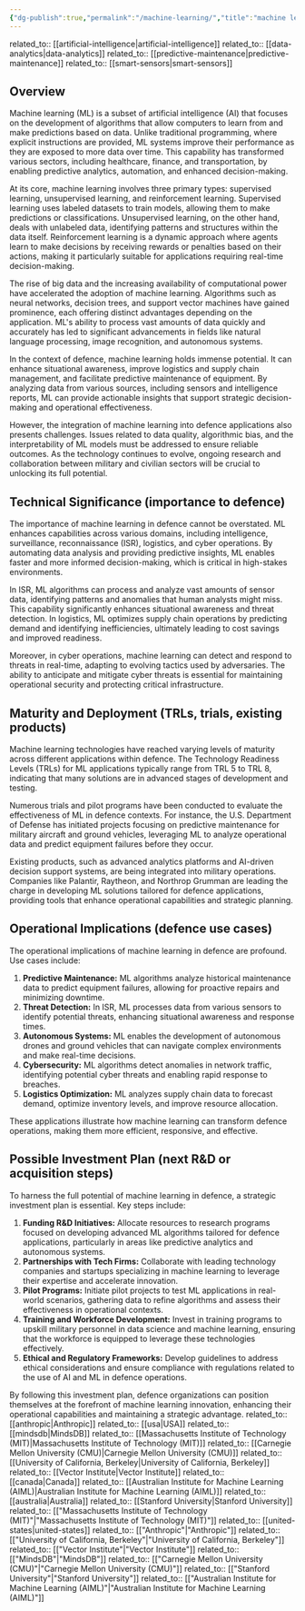 ```yaml
---
{"dg-publish":true,"permalink":"/machine-learning/","title":"machine learning"}
---
```



related_to:: [[artificial-intelligence\|artificial-intelligence]]
related_to:: [[data-analytics\|data-analytics]]
related_to:: [[predictive-maintenance\|predictive-maintenance]]
related_to:: [[smart-sensors\|smart-sensors]]

## Overview
Machine learning (ML) is a subset of artificial intelligence (AI) that focuses on the development of algorithms that allow computers to learn from and make predictions based on data. Unlike traditional programming, where explicit instructions are provided, ML systems improve their performance as they are exposed to more data over time. This capability has transformed various sectors, including healthcare, finance, and transportation, by enabling predictive analytics, automation, and enhanced decision-making.

At its core, machine learning involves three primary types: supervised learning, unsupervised learning, and reinforcement learning. Supervised learning uses labeled datasets to train models, allowing them to make predictions or classifications. Unsupervised learning, on the other hand, deals with unlabeled data, identifying patterns and structures within the data itself. Reinforcement learning is a dynamic approach where agents learn to make decisions by receiving rewards or penalties based on their actions, making it particularly suitable for applications requiring real-time decision-making.

The rise of big data and the increasing availability of computational power have accelerated the adoption of machine learning. Algorithms such as neural networks, decision trees, and support vector machines have gained prominence, each offering distinct advantages depending on the application. ML's ability to process vast amounts of data quickly and accurately has led to significant advancements in fields like natural language processing, image recognition, and autonomous systems.

In the context of defence, machine learning holds immense potential. It can enhance situational awareness, improve logistics and supply chain management, and facilitate predictive maintenance of equipment. By analyzing data from various sources, including sensors and intelligence reports, ML can provide actionable insights that support strategic decision-making and operational effectiveness.

However, the integration of machine learning into defence applications also presents challenges. Issues related to data quality, algorithmic bias, and the interpretability of ML models must be addressed to ensure reliable outcomes. As the technology continues to evolve, ongoing research and collaboration between military and civilian sectors will be crucial to unlocking its full potential.

## Technical Significance (importance to defence)
The importance of machine learning in defence cannot be overstated. ML enhances capabilities across various domains, including intelligence, surveillance, reconnaissance (ISR), logistics, and cyber operations. By automating data analysis and providing predictive insights, ML enables faster and more informed decision-making, which is critical in high-stakes environments.

In ISR, ML algorithms can process and analyze vast amounts of sensor data, identifying patterns and anomalies that human analysts might miss. This capability significantly enhances situational awareness and threat detection. In logistics, ML optimizes supply chain operations by predicting demand and identifying inefficiencies, ultimately leading to cost savings and improved readiness.

Moreover, in cyber operations, machine learning can detect and respond to threats in real-time, adapting to evolving tactics used by adversaries. The ability to anticipate and mitigate cyber threats is essential for maintaining operational security and protecting critical infrastructure.

## Maturity and Deployment (TRLs, trials, existing products)
Machine learning technologies have reached varying levels of maturity across different applications within defence. The Technology Readiness Levels (TRLs) for ML applications typically range from TRL 5 to TRL 8, indicating that many solutions are in advanced stages of development and testing.

Numerous trials and pilot programs have been conducted to evaluate the effectiveness of ML in defence contexts. For instance, the U.S. Department of Defense has initiated projects focusing on predictive maintenance for military aircraft and ground vehicles, leveraging ML to analyze operational data and predict equipment failures before they occur.

Existing products, such as advanced analytics platforms and AI-driven decision support systems, are being integrated into military operations. Companies like Palantir, Raytheon, and Northrop Grumman are leading the charge in developing ML solutions tailored for defence applications, providing tools that enhance operational capabilities and strategic planning.

## Operational Implications (defence use cases)
The operational implications of machine learning in defence are profound. Use cases include:

1. **Predictive Maintenance:** ML algorithms analyze historical maintenance data to predict equipment failures, allowing for proactive repairs and minimizing downtime.
2. **Threat Detection:** In ISR, ML processes data from various sensors to identify potential threats, enhancing situational awareness and response times.
3. **Autonomous Systems:** ML enables the development of autonomous drones and ground vehicles that can navigate complex environments and make real-time decisions.
4. **Cybersecurity:** ML algorithms detect anomalies in network traffic, identifying potential cyber threats and enabling rapid response to breaches.
5. **Logistics Optimization:** ML analyzes supply chain data to forecast demand, optimize inventory levels, and improve resource allocation.

These applications illustrate how machine learning can transform defence operations, making them more efficient, responsive, and effective.

## Possible Investment Plan (next R&D or acquisition steps)
To harness the full potential of machine learning in defence, a strategic investment plan is essential. Key steps include:

1. **Funding R&D Initiatives:** Allocate resources to research programs focused on developing advanced ML algorithms tailored for defence applications, particularly in areas like predictive analytics and autonomous systems.
2. **Partnerships with Tech Firms:** Collaborate with leading technology companies and startups specializing in machine learning to leverage their expertise and accelerate innovation.
3. **Pilot Programs:** Initiate pilot projects to test ML applications in real-world scenarios, gathering data to refine algorithms and assess their effectiveness in operational contexts.
4. **Training and Workforce Development:** Invest in training programs to upskill military personnel in data science and machine learning, ensuring that the workforce is equipped to leverage these technologies effectively.
5. **Ethical and Regulatory Frameworks:** Develop guidelines to address ethical considerations and ensure compliance with regulations related to the use of AI and ML in defence operations.

By following this investment plan, defence organizations can position themselves at the forefront of machine learning innovation, enhancing their operational capabilities and maintaining a strategic advantage.
related_to:: [[anthropic\|Anthropic]]
related_to:: [[usa\|USA]]
related_to:: [[mindsdb\|MindsDB]]
related_to:: [[Massachusetts Institute of Technology (MIT)\|Massachusetts Institute of Technology (MIT)]]
related_to:: [[Carnegie Mellon University (CMU)\|Carnegie Mellon University (CMU)]]
related_to:: [[University of California, Berkeley\|University of California, Berkeley]]
related_to:: [[Vector Institute\|Vector Institute]]
related_to:: [[canada\|Canada]]
related_to:: [[Australian Institute for Machine Learning (AIML)\|Australian Institute for Machine Learning (AIML)]]
related_to:: [[australia\|Australia]]
related_to:: [[Stanford University\|Stanford University]]
related_to:: [["Massachusetts Institute of Technology (MIT)"\|"Massachusetts Institute of Technology (MIT)"]]
related_to:: [[united-states\|united-states]]
related_to:: [["Anthropic"\|"Anthropic"]]
related_to:: [["University of California, Berkeley"\|"University of California, Berkeley"]]
related_to:: [["Vector Institute"\|"Vector Institute"]]
related_to:: [["MindsDB"\|"MindsDB"]]
related_to:: [["Carnegie Mellon University (CMU)"\|"Carnegie Mellon University (CMU)"]]
related_to:: [["Stanford University"\|"Stanford University"]]
related_to:: [["Australian Institute for Machine Learning (AIML)"\|"Australian Institute for Machine Learning (AIML)"]]

